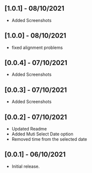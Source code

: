 ## [1.0.1] - 08/10/2021

* Added Screenshots

## [1.0.0] - 08/10/2021

* fixed alignment problems

## [0.0.4] - 07/10/2021

* Added Screenshots

## [0.0.3] - 07/10/2021

* Added Screenshots

## [0.0.2] - 07/10/2021

* Updated Readme 
* Added Muti Select Date option
* Removed time from the selected date


## [0.0.1] - 06/10/2021

* Initial release.
